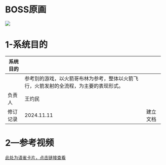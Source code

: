 # BOSS原画
![](https://cdn.nlark.com/yuque/0/2024/png/45603655/1731909240046-a589b6b7-e5f3-4836-a444-1216163908a8.png)

# 1-系统目的 
| 系统目的 | | |
| --- | --- | --- |
|  | 参考别的游戏，以火箭哥布林为参考，整体以火箭飞行，火箭发射的全流程，为主要的表现形式。 | |
| 负责人 | 王灼民 | |
| 修订记录 | 2024.11.11 | 建立文档 |


# 2—参考视频
[此处为语雀卡片，点击链接查看](https://www.yuque.com/ttk5k0/manpny/towq4vzca35itzhx#SzaWI)



